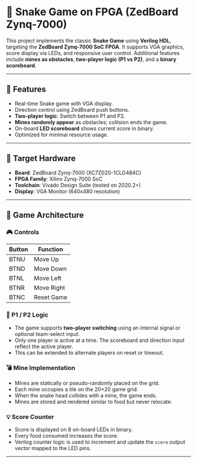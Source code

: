 # 🐍 Snake Game on FPGA (ZedBoard Zynq-7000)

This project implements the classic **Snake Game** using **Verilog HDL**, targeting the **ZedBoard Zynq-7000 SoC FPGA**. It supports VGA graphics, score display via LEDs, and responsive user control. Additional features include **mines as obstacles**, **two-player logic (P1 vs P2)**, and a **binary scoreboard**.

---

## 🎯 Features

- Real-time Snake game with VGA display.
- Direction control using ZedBoard push buttons.
- **Two-player logic**: Switch between P1 and P2.
- **Mines randomly appear** as obstacles; collision ends the game.
- On-board **LED scoreboard** shows current score in binary.
- Optimized for minimal resource usage.

---

## 🧰 Target Hardware

- **Board**: ZedBoard Zynq-7000 (XC7Z020-1CLG484C)
- **FPGA Family**: Xilinx Zynq-7000 SoC
- **Toolchain**: Vivado Design Suite (tested on 2020.2+)
- **Display**: VGA Monitor (640x480 resolution)

---

## 🧠 Game Architecture

### 🎮 Controls

| Button | Function         |
|--------|------------------|
| BTNU   | Move Up          |
| BTND   | Move Down        |
| BTNL   | Move Left        |
| BTNR   | Move Right       |
| BTNC   | Reset Game       |

### 👥 P1 / P2 Logic

- The game supports **two-player switching** using an internal signal or optional team-select input.
- Only one player is active at a time. The scoreboard and direction input reflect the active player.
- This can be extended to alternate players on reset or timeout.

### 💣 Mine Implementation

- Mines are statically or pseudo-randomly placed on the grid.
- Each mine occupies a tile on the 20×20 game grid.
- When the snake head collides with a mine, the game ends.
- Mines are stored and rendered similar to food but never relocate.

### 💡 Score Counter

- Score is displayed on 8 on-board LEDs in binary.
- Every food consumed increases the score.
- Verilog counter logic is used to increment and update the `score` output vector mapped to the LED pins.

---
